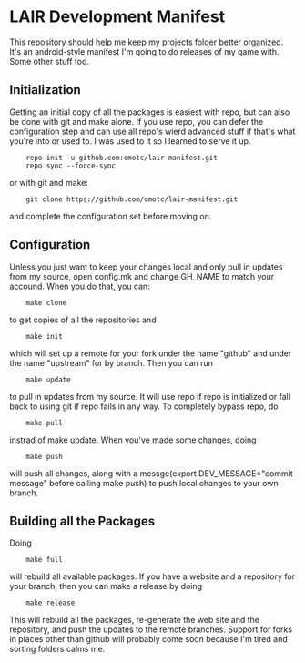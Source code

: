LAIR Development Manifest
=========================
This repository should help me keep my projects folder better organized. It's
an android-style manifest I'm going to do releases of my game with. Some other
stuff too.


Initialization
--------------
Getting an initial copy of all the packages is easiest with repo, but can also
be done with git and make alone. If you use repo, you can defer the
configuration step and can use all repo's wierd advanced stuff if that's what
you're into or used to. I was used to it so I learned to serve it up.

        repo init -u github.com:cmotc/lair-manifest.git
        repo sync --force-sync

or with git and make:

        git clone https://github.com/cmotc/lair-manifest.git

and complete the configuration set before moving on.

Configuration
-------------
Unless you just want to keep your changes local and only pull in updates from
my source, open config.mk and change GH_NAME to match your accound. When you do
that, you can:

        make clone

to get copies of all the repositories and

        make init

which will set up a remote for your fork under the name "github" and under the
name "upstream" for by branch. Then you can run

        make update

to pull in updates from my source. It will use repo if repo is initialized or
fall back to using git if repo fails in any way. To completely bypass repo, do

        make pull

instrad of make update. When you've made some changes, doing

        make push

will push all changes, along with a messge(export DEV_MESSAGE="commit message"
before calling make push) to push local changes to your own branch.

Building all the Packages
-------------------------

Doing

        make full

will rebuild all available packages. If you have a website and a repository for
your branch, then you can make a release by doing

        make release

This will rebuild all the packages, re-generate the web site and the repository,
and push the updates to the remote branches. Support for forks in places other
than github will probably come soon because I'm tired and sorting folders calms
me.

